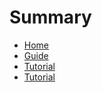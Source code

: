

# Summary

* [Home](README.md)
* [Guide](guide.md)
* [Tutorial](tutorial/module_1.md)
* [Tutorial](tutorial/module_2.md)
